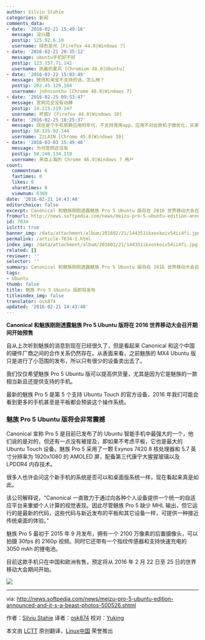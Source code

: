 ```yaml
---
author: Silviu Stahie
categories: 新闻
comments_data:
- date: '2016-02-21 15:49:16'
  message: 没兴趣
  postip: 125.92.6.10
  username: 绿色圣光 [Firefox 44.0|Windows 7]
- date: '2016-02-21 20:35:12'
  message: ubuntu手机好不好
  postip: 123.157.71.141
  username: 执着的夏风 [Chromium 48.0|Ubuntu]
- date: '2016-02-22 15:03:49'
  message: 微信和淘宝不支持的话，怎么用？
  postip: 202.45.129.184
  username: johnsonshu [Chrome 48.0|Windows 7]
- date: '2016-02-25 09:53:47'
  message: 官网完全没有动静
  postip: 14.215.219.147
  username: 咚菰V [Firefox 44.0|Windows 10]
- date: '2016-02-25 18:25:37'
  message: 现在是个手机依赖应用的年代，不支持常用app，应用不对此款机子做优化，买来当砖头？还是拿所谓的情怀做噱头~~~~~
  postip: 58.135.92.146
  username: ZzLAIN [Chrome 45.0|Windows 10]
- date: '2016-03-03 15:49:46'
  message: 为何官网还没有
  postip: 58.246.134.118
  username: 来自上海的 Chrome 46.0|Windows 7 用户
count:
  commentnum: 6
  favtimes: 0
  likes: 0
  sharetimes: 0
  viewnum: 6369
date: '2016-02-21 14:43:48'
editorchoice: false
excerpt: Canonical 和魅族刚刚透露魅族 Pro 5 Ubuntu 版将在 2016 世界移动大会召开期间开始预售
fromurl: http://news.softpedia.com/news/meizu-pro-5-ubuntu-edition-announced-and-it-s-a-beast-photos-500526.shtml
id: 7034
islctt: true
banner_img: /data/attachment/album/201602/21/144351ikxoskoiv54ii4fi.jpg
permalink: /article-7034-1.html
index_img: /data/attachment/album/201602/21/144351ikxoskoiv54ii4fi.jpg.thumb.jpg
related: []
reviewer: ''
selector: ''
summary: Canonical 和魅族刚刚透露魅族 Pro 5 Ubuntu 版将在 2016 世界移动大会召开期间开始预售
tags:
- Ubuntu
thumb: false
title: 魅族 Pro 5 Ubuntu 版即将发布
titleindex_img: false
translator: osk874
updated: '2016-02-21 14:43:48'
---
```


**Canonical 和魅族刚刚透露魅族 Pro 5 Ubuntu 版将在 2016 世界移动大会召开期间开始预售**


自从上次听到魅族的消息到现在已经很久了，但是看起来 Canonical 和这个中国的硬件厂商之间的合作关系仍然存在。从表面来看，之前魅族的 MX4 Ubuntu 版只是进行了小范围的发布，所以只有很少的设备卖出去了。


我们仅仅希望魅族 Pro 5 Ubuntu 版可以提高供货量，尤其是因为它是魅族的一款相当新且还提供支持的手机。


最新的魅族 Pro 5 是第 5 个支持 Ubuntu Touch 的官方设备，2016 年我们可能会看到更多的手机甚至是平板都会预装这个操作系统。


### 魅族 Pro 5 Ubuntu 版将会非常震撼


Canonical 宣称 Pro 5 是目前已发布了的 Ubuntu 智能手机中最强大的一个，他们说的是对的，但还有一点没有被提及，即如果不考虑平板，它也是最大的 Ubuntu Touch 设备。魅族 Pro 5 采用了一颗 Exynos 7420 8 核处理器和 5.7 英寸分辨率为 1920x1080 的 AMOLED 屏，配备第三代康宁大猩猩玻璃以及 LPDDR4 内存技术。


很多人也许会问这个新手机的系统是否可以和桌面版系统一样，现在看起来真是如此。


该公司解释说，“Canonical 一直致力于通过向各种个人设备提供一个统一的自适应平台来重塑个人计算的视觉表现。因此尽管魅族 Pro 5 缺少 MHL 输出，但它运行的是最新的代码，这些代码与新近发布的平板和其它设备一样，可提供一种接近传统桌面的体验。”


魅族 Pro 5 最初于 2015 年 9 月发布，拥有一个 2100 万像素的后置摄像头，可以拍摄 30fps 的 2160p 视频。同时它还带有一个指纹传感器和支持快速充电的 3050 mAh 的锂电池。


目前这款手机只在中国和欧洲有售，预定将从 2016 年 2 月 22 日至 25 日的世界移动大会期间开始。


![](/data/attachment/album/201602/21/144351ikxoskoiv54ii4fi.jpg)




---


via: <http://news.softpedia.com/news/meizu-pro-5-ubuntu-edition-announced-and-it-s-a-beast-photos-500526.shtml>


作者：[Silviu Stahie](http://news.softpedia.com/editors/browse/silviu-stahie) 译者：[osk874](https://github.com/osk874) 校对：[Yuking](https://github.com/Yuking-net)


本文由 [LCTT](https://github.com/LCTT/TranslateProject) 原创翻译，[Linux中国](https://linux.cn/) 荣誉推出